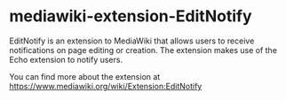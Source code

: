 # mediawiki-extension-EditNotify

EditNotify is an extension to MediaWiki that allows users to receive notifications on page editing or creation.
The extension makes use of the Echo extension to notify users.

You can find more about the extension at https://www.mediawiki.org/wiki/Extension:EditNotify
